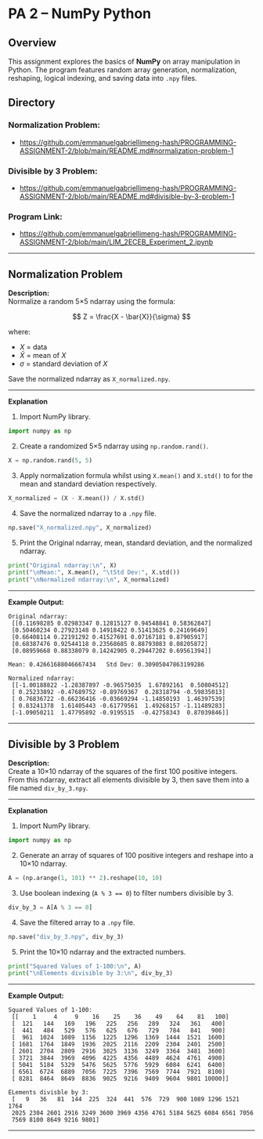 # PA 2 – NumPy Python
## Overview  
This assignment explores the basics of **NumPy** on array manipulation in Python. The program features random array generation, normalization, reshaping, logical indexing, and saving data into `.npy` files.  

## Directory
### Normalization Problem: 
- https://github.com/emmanuelgabriellimeng-hash/PROGRAMMING-ASSIGNMENT-2/blob/main/README.md#normalization-problem-1
### Divisible by 3 Problem:  
- https://github.com/emmanuelgabriellimeng-hash/PROGRAMMING-ASSIGNMENT-2/blob/main/README.md#divisible-by-3-problem-1
### Program Link:
- https://github.com/emmanuelgabriellimeng-hash/PROGRAMMING-ASSIGNMENT-2/blob/main/LIM_2ECEB_Experiment_2.ipynb
---

## Normalization Problem  

**Description:**  
Normalize a random 5×5 ndarray using the formula:  

$$ Z = \frac{X - \bar{X}}{\sigma} $$

where:
- $X$ = data  
- $\bar{X}$ = mean of $X$  
- $\sigma$ = standard deviation of $X$

Save the normalized ndarray as `X_normalized.npy`.  

---  
**Explanation**  

1. Import NumPy library.  
```python
import numpy as np
```  

2. Create a randomized 5×5 ndarray using `np.random.rand()`.  
```python
X = np.random.rand(5, 5)  
```  

3. Apply normalization formula whilst using `X.mean()` and `X.std()` to for the mean and standard deviation respectively.  
```python
X_normalized = (X - X.mean()) / X.std()
```  

4. Save the normalized ndarray to a `.npy` file.  
```python
np.save("X_normalized.npy", X_normalized)
```  

5. Print the Original ndarray, mean, standard deviation, and the normalized ndarray.  
```python
print("Original ndarray:\n", X)                      
print("\nMean:", X.mean(), "\tStd Dev:", X.std())
print("\nNormalized ndarray:\n", X_normalized)
```  

---  
**Example Output:**  
```
Original ndarray:
 [[0.11698285 0.02983347 0.12815127 0.94548841 0.58362847]
 [0.50460234 0.27923148 0.14918422 0.51413625 0.24169649]
 [0.66408114 0.22191292 0.41527691 0.07167181 0.87905917]
 [0.68387476 0.92544118 0.23568685 0.88793083 0.08205872]
 [0.08959668 0.88338079 0.14242905 0.29447202 0.69561394]]

Mean: 0.42661688046667434   Std Dev: 0.30905047863199286

Normalized ndarray:
 [[-1.00188822 -1.28387897 -0.96575035  1.67892161  0.50804512]
 [ 0.25233892 -0.47689752 -0.89769367  0.28318794 -0.59835013]
 [ 0.76836722 -0.66236416 -0.03669294 -1.14850193  1.46397539]
 [ 0.83241378  1.61405443 -0.61779561  1.49268157 -1.11489283]
 [-1.09050211  1.47795892 -0.9195515  -0.42758343  0.87039846]]
```  

---

## Divisible by 3 Problem  

**Description:**  
Create a 10×10 ndarray of the squares of the first 100 positive integers. From this ndarray, extract all elements divisible by 3, then save them into a file named `div_by_3.npy`.  

---  
**Explanation**  

1. Import NumPy library.  
```python
import numpy as np
```  

2. Generate an array of squares of 100 positive integers and reshape into a 10×10 ndarray.  
```python
A = (np.arange(1, 101) ** 2).reshape(10, 10)
```  

3. Use boolean indexing (`A % 3 == 0`) to filter numbers divisible by 3.  
```python
div_by_3 = A[A % 3 == 0]
```  

4. Save the filtered array to a `.npy` file.  
```python
np.save("div_by_3.npy", div_by_3)
```  

5. Print the 10×10 ndarray and the extracted numbers.  
```python
print("Squared Values of 1-100:\n", A)
print("\nElements divisible by 3:\n", div_by_3)
```  

---  
**Example Output:**  
```
Squared Values of 1-100:
 [[    1     4     9    16    25    36    49    64    81   100]
 [  121   144   169   196   225   256   289   324   361   400]
 [  441   484   529   576   625   676   729   784   841   900]
 [  961  1024  1089  1156  1225  1296  1369  1444  1521  1600]
 [ 1681  1764  1849  1936  2025  2116  2209  2304  2401  2500]
 [ 2601  2704  2809  2916  3025  3136  3249  3364  3481  3600]
 [ 3721  3844  3969  4096  4225  4356  4489  4624  4761  4900]
 [ 5041  5184  5329  5476  5625  5776  5929  6084  6241  6400]
 [ 6561  6724  6889  7056  7225  7396  7569  7744  7921  8100]
 [ 8281  8464  8649  8836  9025  9216  9409  9604  9801 10000]]

ELements divisble by 3:
 [   9   36   81  144  225  324  441  576  729  900 1089 1296 1521 1764
 2025 2304 2601 2916 3249 3600 3969 4356 4761 5184 5625 6084 6561 7056
 7569 8100 8649 9216 9801]
```  

---
